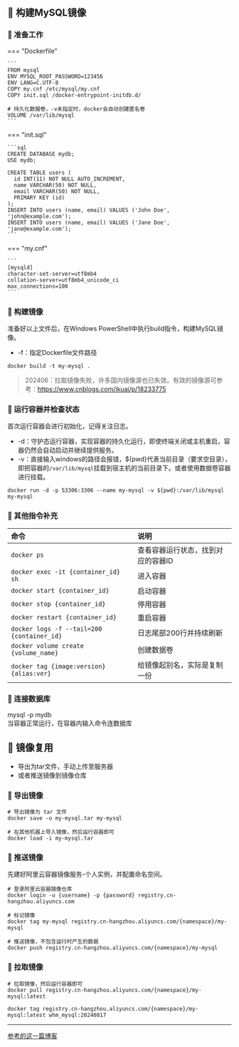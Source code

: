 ## 📌 构建MySQL镜像

### 🚁 准备工作

=== "Dockerfile"

    ```
    FROM mysql
    ENV MYSQL_ROOT_PASSWORD=123456
    ENV LANG=C.UTF-8
    COPY my.cnf /etc/mysql/my.cnf
    COPY init.sql /docker-entrypoint-initdb.d/
    
    # 持久化数据卷，-v未指定时，docker会自动创建匿名卷
    VOLUME /var/lib/mysql
    ```

=== "init.sql"

    ```sql
    CREATE DATABASE mydb;
    USE mydb;
    
    CREATE TABLE users (
      id INT(11) NOT NULL AUTO_INCREMENT,
      name VARCHAR(50) NOT NULL,
      email VARCHAR(50) NOT NULL,
      PRIMARY KEY (id)
    );
    INSERT INTO users (name, email) VALUES ('John Doe', 'john@example.com');
    INSERT INTO users (name, email) VALUES ('Jane Doe', 'jane@example.com');
    ```

=== "my.cnf"

    ```
    [mysqld]
    character-set-server=utf8mb4
    collation-server=utf8mb4_unicode_ci
    max_connections=100    
    ```

### 🚁 构建镜像

准备好以上文件后，在Windows PowerShell中执行build指令，构建MySQL镜像。

- -f：指定Dockerfile文件路径

```shell
docker build -t my-mysql .
```

> 202406：拉取镜像失败，许多国内镜像源也已失效。有效的镜像源可参考：https://www.cnblogs.com/ikuai/p/18233775

### 🚁 运行容器并检查状态

首次运行容器会进行初始化，记得关注日志。

- -d：守护态运行容器，实现容器的持久化运行，即使终端关闭或主机重启，容器仍然会自动启动并继续提供服务。
- -v：直接输入windows的路径会报错，${pwd}代表当前目录（要求空目录），即把容器的`/var/lib/mysql`挂载到宿主机的当前目录下。或者使用数据卷容器进行挂载。

```shell
docker run -d -p 53306:3306 --name my-mysql -v ${pwd}:/var/lib/mysql my-mysql
```

### 🚁 其他指令补充

| 命令                                         | 说明                 |
|:-------------------------------------------|:-------------------|
| `docker ps`                                | 查看容器运行状态，找到对应的容器ID |
| `docker exec -it {container_id} sh`        | 进入容器               |
| `docker start {container_id}`              | 启动容器               |
| `docker stop {container_id}`               | 停用容器               |
| `docker restart {container_id}`            | 重启容器               |
| `docker logs -f --tail=200 {container_id}` | 日志尾部200行并持续刷新      |
| `docker volume create {volume_name}`       | 创建数据卷              |
| `docker tag {image:version} {alias:ver}`   | 给镜像起别名，实际是复制一份     |

### 🚁 连接数据库

mysql -p mydb  
当容器正常运行，在容器内输入命令连数据库

## 📌 镜像复用

- 导出为tar文件，手动上传至服务器
- 或者推送镜像到镜像仓库

### 🚁 导出镜像

```shell
# 导出镜像为 tar 文件
docker save -o my-mysql.tar my-mysql

# 在其他机器上导入镜像，然后运行容器即可
docker load -i my-mysql.tar
```

### 🚁 推送镜像

先建好阿里云容器镜像服务-个人实例，并配置命名空间。

```shell
# 登录阿里云容器镜像仓库
docker login -u {username} -p {password} registry.cn-hangzhou.aliyuncs.com

# 标记镜像
docker tag my-mysql registry.cn-hangzhou.aliyuncs.com/{namespace}/my-mysql

# 推送镜像，不包含运行时产生的数据
docker push registry.cn-hangzhou.aliyuncs.com/{namespace}/my-mysql
```

### 🚁 拉取镜像

```shell
# 拉取镜像，然后运行容器即可
docker pull registry.cn-hangzhou.aliyuncs.com/{namespace}/my-mysql:latest

docker tag registry.cn-hangzhou.aliyuncs.com/{namespace}/my-mysql:latest whm_mysql:20240817
```

---

[参考的这一篇博客](https://blog.csdn.net/Liu__sir__/article/details/130643737)